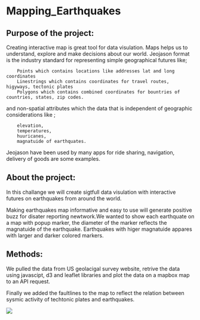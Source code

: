 # Mapping_Earthquakes

## Purpose of the project:

Creating interactive map is great tool for data visulation. Maps helps us to understand, explore and make decisions about our world. Jeojason format is the industry standard for representing simple geographical futures like;

        Points which contains locations like addresses lat and long coordinates
        Linestrings which contains coordinates for travel routes, higyways, tectonic plates
        Polygons which contains combined coordinates for bountries of countries, states, zip codes.
        
  and non-spatial attributes which the data that is independent of geographic considerations like ;
  
        elevation, 
        temperatures, 
        huuricanes,
        magnatuide of earthquates.

 Jeojason have been used by many apps for ride sharing, navigation, delivery of goods are some examples. 
 
        
 ## About the project:
 
 In this challange we will create sigtfull data visulation with interactive futures on earthquakes from around the world. 

Making earthquakes map informative and easy to use will generate positive buzz for disater reporting newtwork.We wanted to show each earthquate on a map with popup marker, the diameter of the marker reflects the magnatuide of the earthquake. Earthquakes with higer magnatuide appares with larger and darker colored markers.


## Methods:

We pulled the data from US geolacigal survey website, retrive the data using javascipt, d3 and leaflet libraries and plot the data on a mapbox map to an API request.


Finally we added the faultlines to the map to reflect the relation between sysmic activity of techtonic plates and earthquakes.

![](https://github.com/4renginy/Module13-Mapping_Earthquakes/blob/main/Capture.PNG)



 
 

